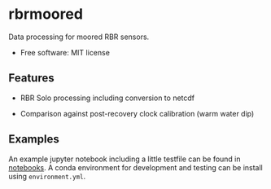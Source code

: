 rbrmoored
=========

Data processing for moored RBR sensors. 

* Free software: MIT license

Features
--------

* RBR Solo processing including conversion to netcdf

* Comparison against post-recovery clock calibration (warm water dip)

Examples
--------

An example jupyter notebook including a little testfile can be found in [notebooks](./notebooks). A conda environment for development and testing can be install using `environment.yml`.
